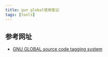 ```yaml
---
title: gun global使用笔记
tags: [tools]
---
```


## 参考网址
- [GNU GLOBAL source code tagging system](http://www.gnu.org/software/global/global.html)
